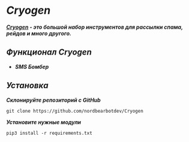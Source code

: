 # ***Cryogen***
***[Cryogen]() - это большой набор инструментов для рассылки спама, рейдов и много другого.***

## ***Функционал Cryogen***
- ***SMS Бомбер***

## ***Установка***

***Склонируйте репозиторий с GitHub***

```shell
git clone https://github.com/nordbearbotdev/Cryogen
```

***Установите нужные модули***

```shell
pip3 install -r requirements.txt 
```
